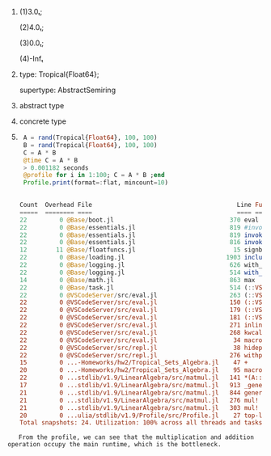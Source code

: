 1. (1)3.0ₜ; 

   (2)4.0ₜ;  
   
   (3)0.0ₜ;  
   
   (4)-Infₜ

2. type: Tropical{Float64}; 

   supertype: AbstractSemiring

3. abstract type

4. concrete type

5. ```julia
    A = rand(Tropical{Float64}, 100, 100)
    B = rand(Tropical{Float64}, 100, 100)
    C = A * B   
    @time C = A * B
    > 0.001182 seconds
    @profile for i in 1:100; C = A * B ;end
    Profile.print(format=:flat, mincount=10)
   
                                     
   Count  Overhead File                                        Line Function
   =====  ======== ====                                        ==== ========
   22         0 @Base/boot.jl                                370 eval
   22         0 @Base/essentials.jl                          819 #invokelatest#2
   22         0 @Base/essentials.jl                          819 invokelatest(::Any, ::Any, ::Vararg{Any}; kwargs::Base.Pairs...
   22         0 @Base/essentials.jl                          816 invokelatest(::Any)
   12        11 @Base/floatfuncs.jl                           15 signbit
   22         0 @Base/loading.jl                            1903 include_string(mapexpr::typeof(REPL.softscope), mod::Module,...
   22         0 @Base/logging.jl                             626 with_logger
   22         0 @Base/logging.jl                             514 with_logstate(f::Function, logstate::Any)
   14         0 @Base/math.jl                                863 max
   22         0 @Base/task.jl                                514 (::VSCodeServer.var"#64#65")()
   22         0 @VSCodeServer/src/eval.jl                    263 (::VSCodeServer.var"#66#71"{VSCodeServer.ReplRunCodeRequestP...
   22         0 @VSCodeServer/src/eval.jl                    150 (::VSCodeServer.var"#67#72"{Bool, Bool, Bool, Module, String...
   22         0 @VSCodeServer/src/eval.jl                    179 (::VSCodeServer.var"#68#73"{Bool, Bool, Bool, Module, String...
   22         0 @VSCodeServer/src/eval.jl                    181 (::VSCodeServer.var"#69#74"{Bool, Bool, Bool, Module, String...
   22         0 @VSCodeServer/src/eval.jl                    271 inlineeval(m::Module, code::String, code_line::Int64, code_c...
   22         0 @VSCodeServer/src/eval.jl                    268 kwcall(::NamedTuple{(:softscope,), Tuple{Bool}}, ::typeof(VS...
   22         0 @VSCodeServer/src/eval.jl                     34 macro expansion
   22         0 @VSCodeServer/src/repl.jl                     38 hideprompt(f::VSCodeServer.var"#68#73"{Bool, Bool, Bool, Mod...
   22         0 @VSCodeServer/src/repl.jl                    276 withpath(f::VSCodeServer.var"#69#74"{Bool, Bool, Bool, Modul...
   15         0 ...-Homeworks/hw2/Tropical_Sets_Algebra.jl    47 +
   20         0 ...-Homeworks/hw2/Tropical_Sets_Algebra.jl    95 macro expansion
   22         0 ...stdlib/v1.9/LinearAlgebra/src/matmul.jl   141 *(A::Matrix{Tropical{Float64}}, B::Matrix{Tropical{Float64}})
   17         0 ...stdlib/v1.9/LinearAlgebra/src/matmul.jl   913 _generic_matmatmul!(C::Matrix{Tropical{Float64}}, tA::Char, ...
   21         0 ...stdlib/v1.9/LinearAlgebra/src/matmul.jl   844 generic_matmatmul!(C::Matrix{Tropical{Float64}}, tA::Char, t...
   21         0 ...stdlib/v1.9/LinearAlgebra/src/matmul.jl   276 mul!
   21         0 ...stdlib/v1.9/LinearAlgebra/src/matmul.jl   303 mul!
   20         0 ...ulia/stdlib/v1.9/Profile/src/Profile.jl    27 top-level scope
   Total snapshots: 24. Utilization: 100% across all threads and tasks. Use the `groupby` kwarg to break down by thread and/or task.
```
   From the profile, we can see that the multiplication and addition operation occupy the main runtime, which is the bottleneck.

